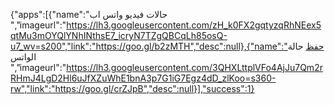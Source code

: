 {"apps":[{"name":"حالات فيديو واتس اب ","imageurl":"https://lh3.googleusercontent.com/zH_k0FX2gqtyzqRhNEex5qtMu3mOYQlYNhINthsE7_icryN7TZgQBCqLh85osQ-u7_wv=s200","link":"https://goo.gl/b2zMTH","desc":null},{"name":"حفظ حالة الواتس ","imageurl":"https://lh3.googleusercontent.com/3QHXLttplVFo4AjJu7Qm2rRHmJ4LgD2Hl6uJfXZuWhE1bnA3p7G1iG7Egz4dD_zlKoo=s360-rw","link":"https://goo.gl/crZJpB","desc":null}],"success":1}
